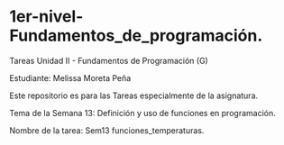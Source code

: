 # 1er-nivel-Fundamentos_de_programación.
Tareas Unidad II - Fundamentos de Programación (G)

Estudiante: Melissa Moreta Peña

Este repositorio es para las Tareas especialmente de la asignatura. 

Tema de la Semana 13: 
Definición y uso de funciones en programación.

Nombre de la tarea: Sem13 funciones_temperaturas.
